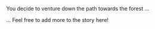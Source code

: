 You decide to venture down the path towards the forest ...

... Feel free to add more to the story here!